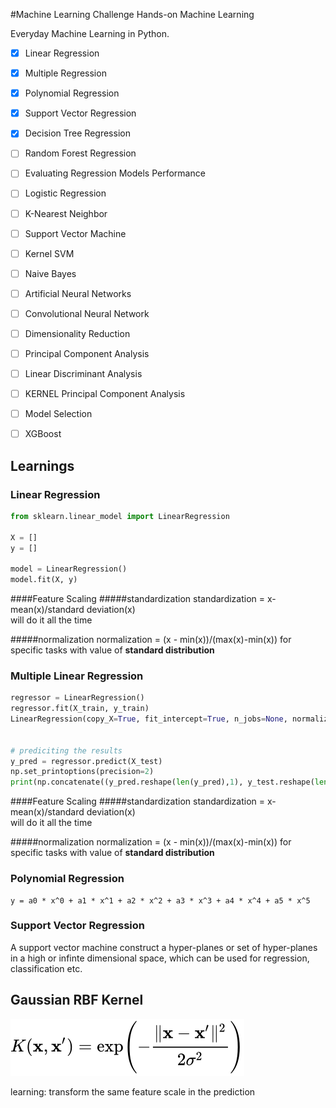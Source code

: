 #Machine Learning Challenge
Hands-on Machine Learning

Everyday Machine Learning in Python.

- [x] Linear Regression
- [x] Multiple Regression
- [x] Polynomial Regression
- [x] Support Vector Regression
- [x] Decision Tree Regression
- [ ] Random Forest Regression
- [ ] Evaluating Regression Models Performance
- [ ] Logistic Regression
- [ ] K-Nearest Neighbor
- [ ] Support Vector Machine
- [ ] Kernel SVM
- [ ] Naive Bayes
- [ ] Artificial Neural Networks
- [ ] Convolutional Neural Network
- [ ] Dimensionality Reduction
- [ ] Principal Component Analysis
- [ ] Linear Discriminant Analysis
- [ ] KERNEL Principal Component Analysis
- [ ] Model Selection
- [ ] XGBoost


## Learnings

### Linear Regression
```python
from sklearn.linear_model import LinearRegression

X = []  
y = []  

model = LinearRegression()
model.fit(X, y)
```

####Feature Scaling
#####standardization
 standardization = x-mean(x)/standard deviation(x)  
 will do it all the time


#####normalization
normalization = (x - min(x))/(max(x)-min(x)) 
for specific tasks with value of **standard distribution**



### Multiple Linear Regression
```python
regressor = LinearRegression()
regressor.fit(X_train, y_train)
LinearRegression(copy_X=True, fit_intercept=True, n_jobs=None, normalize=False)


# prediciting the results
y_pred = regressor.predict(X_test)
np.set_printoptions(precision=2)
print(np.concatenate((y_pred.reshape(len(y_pred),1), y_test.reshape(len(y_test),1)),1))
```

####Feature Scaling
#####standardization
 standardization = x-mean(x)/standard deviation(x)  
 will do it all the time


#####normalization
normalization = (x - min(x))/(max(x)-min(x)) 
for specific tasks with value of **standard distribution**



### Polynomial Regression
```
y = a0 * x^0 + a1 * x^1 + a2 * x^2 + a3 * x^3 + a4 * x^4 + a5 * x^5 
```


### Support Vector Regression

A support vector machine construct a hyper-planes or set of hyper-planes in a high or infinte dimensional space, which can be used for regression, classification etc. 
## Gaussian RBF Kernel

![Radial Basis](radialbasis.svg)

learning: transform the same feature scale in the prediction
